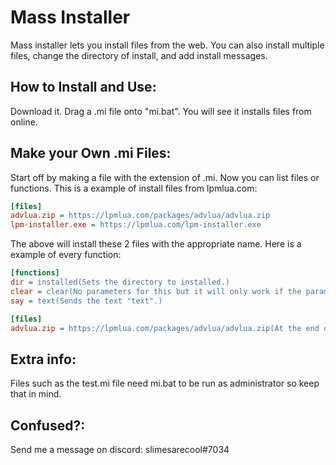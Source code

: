 # Mass Installer
Mass installer lets you install files from the web.
You can also install multiple files, change the directory of install, and add install messages.

## How to Install and Use:
Download it.
Drag a .mi file onto "mi.bat".
You will see it installs files from online.

## Make your Own .mi Files:
Start off by making a file with the extension of .mi.
Now you can list files or functions.
This is a example of install files from lpmlua.com:

```ini
[files]
advlua.zip = https://lpmlua.com/packages/advlua/advlua.zip
lpm-installer.exe = https://lpmlua.com/lpm-installer.exe
```

The above will install these 2 files with the appropriate name.
Here is a example of every function:

```ini
[functions]
dir = installed(Sets the directory to installed.)
clear = clear(No parameters for this but it will only work if the parameter is clear. Clears the console.)
say = text(Sends the text "text".)

[files]
advlua.zip = https://lpmlua.com/packages/advlua/advlua.zip(At the end of the parameters it says "advlua.zip" you put that before the equal sign. The parameter is the directory of file to install)
```

## Extra info:
Files such as the test.mi file need mi.bat to be run as administrator so keep that in mind.

## Confused?:
Send me a message on discord: slimesarecool#7034
